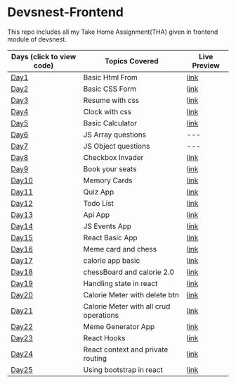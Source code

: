 # Devsnest-Frontend

This repo includes all my Take Home Assignment(THA) given in frontend module of devsnest.

| Days (click to view code)                                                     | Topics Covered                         | Live Preview                                                                 |
| ----------------------------------------------------------------------------- | -------------------------------------- | ---------------------------------------------------------------------------- |
| [Day1](./day-01)                                                              | Basic Html From                        | [link](https://vinitpal.github.io/Devsnest-Frontend/day-01/index.html)       |
| [Day2](./day-02)                                                              | Basic CSS Form                         | [link](https://vinitpal.github.io/Devsnest-Frontend/day-02)                  |
| [Day3](./day-03)                                                              | Resume with css                        | [link](https://vinitpal.github.io/Devsnest-Frontend/day-03)                  |
| [Day4](./day-04)                                                              | Clock with css                         | [link](https://vinitpal.github.io/Devsnest-Frontend/day-04)                  |
| [Day5](./day-05/basic_calculator)                                             | Basic Calculator                       | [link](https://vinitpal.github.io/Devsnest-Frontend/day-05/basic_calculator) |
| [Day6](./day-06)                                                              | JS Array questions                     | ---                                                                          |
| [Day7](./day-07/script.js)                                                    | JS Object questions                    | ---                                                                          |
| [Day8](./day-08/script.js)                                                    | Checkbox Invader                       | [link](https://vinitpal.github.io/Devsnest-Frontend/day-08)                  |
| [Day9](./day-09)                                                              | Book your seats                        | [link](https://vinitpal.github.io/Devsnest-Frontend/day-09/index.html)       |
| [Day10](./day-10)                                                             | Memory Cards                           | [link](https://vinitpal.github.io/Devsnest-Frontend/day-10/index.html)       |
| [Day11](./day-11)                                                             | Quiz App                               | [link](https://vinitpal.github.io/Devsnest-Frontend/day-11/index.html)       |
| [Day12](./day-12)                                                             | Todo List                              | [link](https://vinitpal.github.io/Devsnest-Frontend/day-12/index.html)       |
| [Day13](./day-13)                                                             | Api App                                | [link](https://vinitpal.github.io/Devsnest-Frontend/day-13/index.html)       |
| [Day14](./day-14)                                                             | JS Events App                          | [link](https://vinitpal.github.io/Devsnest-Frontend/day-14/index.html)       |
| [Day15](./day-15)                                                             | React Basic App                        | [link](https://vinitpal.github.io/Devsnest-Frontend/day-15/index.html)       |
| [Day16](https://github.com/Vinitpal/Devsnest-React-THAs/tree/main/src/day-16) | Meme card and chess                    | [link](https://vinitpal.github.io/Devsnest-React-THAs/build/#/day-16)        |
| [Day17](https://github.com/Vinitpal/Devsnest-React-THAs/tree/main/src/day-17) | calorie app basic                      | [link](https://vinitpal.github.io/Devsnest-React-THAs/build/#/day-17)        |
| [Day18](https://github.com/Vinitpal/Devsnest-React-THAs/tree/main/src/day-18) | chessBoard and calorie 2.0             | [link](https://vinitpal.github.io/Devsnest-React-THAs/build/#/day-18)        |
| [Day19](https://github.com/Vinitpal/Devsnest-React-THAs/tree/main/src/day-19) | Handling state in react                | [link](https://vinitpal.github.io/Devsnest-React-THAs/build/#/day-19)        |
| [Day20](https://github.com/Vinitpal/Devsnest-React-THAs/tree/main/src/day-20) | Calorie Meter with delete btn          | [link](https://vinitpal.github.io/Devsnest-React-THAs/build/#/day-20)        |
| [Day21](https://github.com/Vinitpal/Devsnest-React-THAs/tree/main/src/day-21) | Calorie Meter with all crud operations | [link](https://vinitpal.github.io/Devsnest-React-THAs/build/#/day-21)        |
| [Day22](https://github.com/Vinitpal/Devsnest-React-THAs/tree/main/src/day-22) | Meme Generator App                     | [link](https://vinitpal.github.io/Devsnest-React-THAs/build/#/day-22)        |
| [Day23](https://github.com/Vinitpal/Devsnest-React-THAs/tree/main/src/day-23) | React Hooks                            | [link](https://vinitpal.github.io/Devsnest-React-THAs/build/#/day-23)        |
| [Day24](https://github.com/Vinitpal/Devsnest-React-THAs/tree/main/src/day-24) | React context and private routing      | [link](https://vinitpal.github.io/Devsnest-React-THAs/build/#/day-24)        |
| [Day25](https://github.com/Vinitpal/Devsnest-React-THAs/tree/main/src/day-25) | Using bootstrap in react               | [link](https://vinitpal.github.io/Devsnest-React-THAs/build/#/day-25)        |
